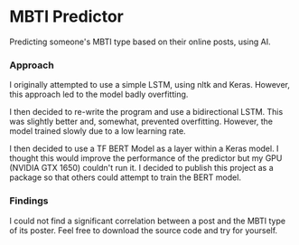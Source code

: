 # MBTI Predictor
Predicting someone's MBTI type based on their online posts, using AI.

### Approach
I originally attempted to use a simple LSTM, using nltk and Keras. However, this approach led to the model badly overfitting.

I then decided to re-write the program and use a bidirectional LSTM. This was slightly better and, somewhat, prevented overfitting. However, the model trained slowly due to a low learning rate. 

I then decided to use a TF BERT Model as a layer within a Keras model. I thought this would improve the performance of the predictor but my GPU (NVIDIA GTX 1650) couldn't run it. I decided to publish this project as a package so that others could attempt to train the BERT model. 

### Findings
I could not find a significant correlation between a post and the MBTI type of its poster. 
Feel free to download the source code and try for yourself. 
